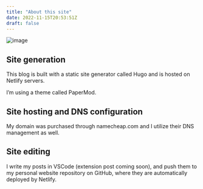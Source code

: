 ```yaml
---
title: "About this site"
date: 2022-11-15T20:53:51Z
draft: false
---
```


![image](/images/coding.gif)

## Site generation

This blog is built with a static site generator called Hugo and is hosted on Netlify servers.

I’m using a theme called PaperMod.

## Site hosting and DNS configuration

My domain was purchased through namecheap.com and I utilize their DNS management as well.

## Site editing

I write my posts in VSCode (extension post coming soon), and push them to my personal website repository on GitHub, where they are automatically deployed by Netlify.